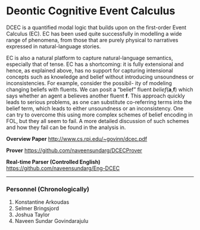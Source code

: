 Deontic Cognitive Event Calculus
====


DCEC is a quantified modal logic that builds upon on the first-order Event Calculus (EC). EC has been used quite successfully in modelling a wide range of phenomena, from those that are purely physical to narratives expressed in natural-language stories.

EC is also a natural platform to capture natural-language semantics, especially that of tense. EC has a shortcoming: it is fully extensional and hence, as explained above, has no support for capturing intensional concepts such as knowledge and belief without introducing unsoundness or inconsistencies. For example, consider the possibil- ity of modeling changing beliefs with fluents. We can posit a “belief” fluent *belief*(**a**,**f**) which says whether an agent a believes another fluent **f**. This approach quickly leads to serious problems, as one can substitute co-referring terms into the belief term, which leads to either unsoundness or an inconsistency. One can try to overcome this using more complex schemes of belief encoding in FOL, but they all seem to fail. A more detailed discussion of such schemes and how they fail can be found in the analysis in.

**Overview Paper** http://www.cs.rpi.edu/~govinn/dcec.pdf

**Prover** https://github.com/naveensundarg/DCECProver

**Real-time Parser (Controlled English)** https://github.com/naveensundarg/Eng-DCEC

- - -


### Personnel (Chronologically)

1. Konstantine Arkoudas
2. Selmer Bringsjord
3. Joshua Taylor
4. Naveen Sundar Govindarajulu
